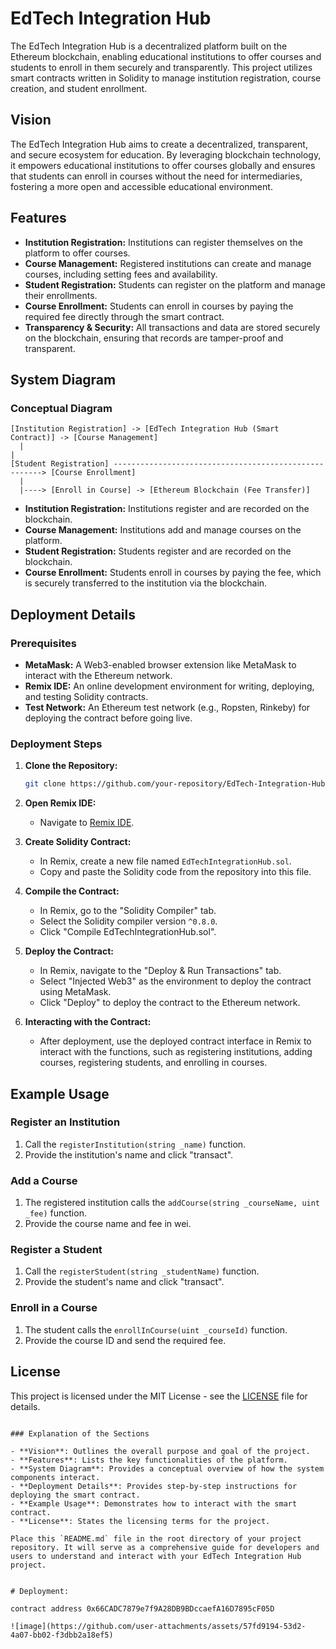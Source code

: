 # EdTech Integration Hub

The EdTech Integration Hub is a decentralized platform built on the Ethereum blockchain, enabling educational institutions to offer courses and students to enroll in them securely and transparently. This project utilizes smart contracts written in Solidity to manage institution registration, course creation, and student enrollment.

## Vision

The EdTech Integration Hub aims to create a decentralized, transparent, and secure ecosystem for education. By leveraging blockchain technology, it empowers educational institutions to offer courses globally and ensures that students can enroll in courses without the need for intermediaries, fostering a more open and accessible educational environment.

## Features

- **Institution Registration:** Institutions can register themselves on the platform to offer courses.
- **Course Management:** Registered institutions can create and manage courses, including setting fees and availability.
- **Student Registration:** Students can register on the platform and manage their enrollments.
- **Course Enrollment:** Students can enroll in courses by paying the required fee directly through the smart contract.
- **Transparency & Security:** All transactions and data are stored securely on the blockchain, ensuring that records are tamper-proof and transparent.

## System Diagram

### Conceptual Diagram

```
[Institution Registration] -> [EdTech Integration Hub (Smart Contract)] -> [Course Management]
  |                                                                                  |
[Student Registration] ------------------------------------------------------> [Course Enrollment]
  |
  |----> [Enroll in Course] -> [Ethereum Blockchain (Fee Transfer)]
```

- **Institution Registration:** Institutions register and are recorded on the blockchain.
- **Course Management:** Institutions add and manage courses on the platform.
- **Student Registration:** Students register and are recorded on the blockchain.
- **Course Enrollment:** Students enroll in courses by paying the fee, which is securely transferred to the institution via the blockchain.

## Deployment Details



### Prerequisites

- **MetaMask:** A Web3-enabled browser extension like MetaMask to interact with the Ethereum network.
- **Remix IDE:** An online development environment for writing, deploying, and testing Solidity contracts.
- **Test Network:** An Ethereum test network (e.g., Ropsten, Rinkeby) for deploying the contract before going live.

### Deployment Steps

1. **Clone the Repository:**
   ```bash
   git clone https://github.com/your-repository/EdTech-Integration-Hub.git
   ```

2. **Open Remix IDE:**
   - Navigate to [Remix IDE](https://remix.ethereum.org/).
   
3. **Create Solidity Contract:**
   - In Remix, create a new file named `EdTechIntegrationHub.sol`.
   - Copy and paste the Solidity code from the repository into this file.

4. **Compile the Contract:**
   - In Remix, go to the "Solidity Compiler" tab.
   - Select the Solidity compiler version `^0.8.0`.
   - Click "Compile EdTechIntegrationHub.sol".

5. **Deploy the Contract:**
   - In Remix, navigate to the "Deploy & Run Transactions" tab.
   - Select "Injected Web3" as the environment to deploy the contract using MetaMask.
   - Click "Deploy" to deploy the contract to the Ethereum network.

6. **Interacting with the Contract:**
   - After deployment, use the deployed contract interface in Remix to interact with the functions, such as registering institutions, adding courses, registering students, and enrolling in courses.

## Example Usage

### Register an Institution

1. Call the `registerInstitution(string _name)` function.
2. Provide the institution's name and click "transact".

### Add a Course

1. The registered institution calls the `addCourse(string _courseName, uint _fee)` function.
2. Provide the course name and fee in wei.

### Register a Student

1. Call the `registerStudent(string _studentName)` function.
2. Provide the student's name and click "transact".

### Enroll in a Course

1. The student calls the `enrollInCourse(uint _courseId)` function.
2. Provide the course ID and send the required fee.

## License

This project is licensed under the MIT License - see the [LICENSE](LICENSE) file for details.
```

### Explanation of the Sections

- **Vision**: Outlines the overall purpose and goal of the project.
- **Features**: Lists the key functionalities of the platform.
- **System Diagram**: Provides a conceptual overview of how the system components interact.
- **Deployment Details**: Provides step-by-step instructions for deploying the smart contract.
- **Example Usage**: Demonstrates how to interact with the smart contract.
- **License**: States the licensing terms for the project.

Place this `README.md` file in the root directory of your project repository. It will serve as a comprehensive guide for developers and users to understand and interact with your EdTech Integration Hub project.


# Deployment:

contract address 0x66CADC7879e7f9A28DB9BDccaefA16D7895cF05D

![image](https://github.com/user-attachments/assets/57fd9194-53d2-4a07-bb02-f3dbb2a18ef5)
